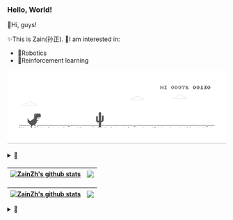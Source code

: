 ### Hello, World!
👋Hi, guys! 

✨This is Zain(孙正).
🤔I am interested in:
- 🤖️Robotics 
- 🧠Reinforcement learning


![Dino](https://raw.githubusercontent.com/praveenscience/praveenscience/master/dino.gif)

<details>
<summary>🌱</summary>
<pre><code>

<!--START_SECTION:waka-->
**I'm an Early 🐤** 

```text
🌞 Morning    53 commits     ██░░░░░░░░░░░░░░░░░░░░░░░   10.21% 
🌆 Daytime    277 commits    █████████████░░░░░░░░░░░░   53.37% 
🌃 Evening    180 commits    ████████░░░░░░░░░░░░░░░░░   34.68% 
🌙 Night      9 commits      ░░░░░░░░░░░░░░░░░░░░░░░░░   1.73%

```
📅 **I'm Most Productive on Thursday** 

```text
Monday       85 commits     ████░░░░░░░░░░░░░░░░░░░░░   16.38% 
Tuesday      62 commits     ███░░░░░░░░░░░░░░░░░░░░░░   11.95% 
Wednesday    108 commits    █████░░░░░░░░░░░░░░░░░░░░   20.81% 
Thursday     149 commits    ███████░░░░░░░░░░░░░░░░░░   28.71% 
Friday       80 commits     ███░░░░░░░░░░░░░░░░░░░░░░   15.41% 
Saturday     22 commits     █░░░░░░░░░░░░░░░░░░░░░░░░   4.24% 
Sunday       13 commits     ░░░░░░░░░░░░░░░░░░░░░░░░░   2.5%

```


📊 **This Week I Spent My Time On** 

```text
⌚︎ Time Zone: Asia/Shanghai

💬 Programming Languages: 
Python                   10 hrs 22 mins      ███████████████████░░░░░░   78.81% 
YAML                     1 hr 6 mins         ██░░░░░░░░░░░░░░░░░░░░░░░   8.47% 
C++                      46 mins             █░░░░░░░░░░░░░░░░░░░░░░░░   5.85% 
roslaunch                13 mins             ░░░░░░░░░░░░░░░░░░░░░░░░░   1.76% 
Text                     13 mins             ░░░░░░░░░░░░░░░░░░░░░░░░░   1.66%

🔥 Editors: 
PyCharm                  8 hrs 52 mins       ████████████████░░░░░░░░░   67.39% 
CLion                    4 hrs 12 mins       ████████░░░░░░░░░░░░░░░░░   31.95% 
VS Code                  5 mins              ░░░░░░░░░░░░░░░░░░░░░░░░░   0.66%

💻 Operating System: 
Linux                    13 hrs 9 mins       █████████████████████████   100.0%

```

**I Mostly Code in Python** 

```text
Python                   11 repos            ██████████████░░░░░░░░░░░   57.89% 
C++                      6 repos             ████████░░░░░░░░░░░░░░░░░   31.58% 
Jupyter Notebook         1 repo              █░░░░░░░░░░░░░░░░░░░░░░░░   5.26% 
C                        1 repo              █░░░░░░░░░░░░░░░░░░░░░░░░   5.26%

```



 Last Updated on 09/01/2023 01:26:09 UTC
<!--END_SECTION:waka-->
</code></pre>
</details>



#### 
| <a href="https://github.com/ZainZh/github-readme-stats"><img align="center" src="https://github-readme-stats-an0fxpx8x-zainzh.vercel.app/api/top-langs/?username=ZainZh&layout=compact&show_icons=true&include_all_commits=true&theme=buefy&hide_border=true" alt="ZainZh's github stats" /></a> | <a href="https://github.com/ZainZh/github-readme-stats"><img align="center" src="https://github-readme-stats-an0fxpx8x-zainzh.vercel.app/api/wakatime?username=ZainZh&layout=compact&theme=buefy&hide_border=true&langs_count=8" /></a> |
| ------------- | ------------- |

#### 
| <a href="https://github.com/ZainZh/github-readme-stats"><img align="center" src="https://github-readme-stats-an0fxpx8x-zainzh.vercel.app/api?username=ZainZh&show_icons=true&include_all_commits=true&theme=buefy&hide_border=true" alt="ZainZh's github stats" /></a> | <a href="https://github.com/ZainZh/github-readme-stats"><img align="center" src="https://github-readme-streak-stats.herokuapp.com/?user=ZainZh&layout=compact&theme=buefy&hide_border=true" /></a> |
| --- | --- |


<details>
<summary>💬</summary>
<pre><code>

Most Used Languages: The language that I used most in all projects.
Wakatime Stats: My working time stats in the past fourteen days.
Github stats: My growth process.
</code></pre>
</details>

<!--
**ZainZh/ZainZh** is a ✨ _special_ ✨ repository because its `README.md` (this file) appears on your GitHub profile.

Here are some ideas to get you started:

- 🔭 I’m currently working on ...
- 🌱 I’m currently learning ...
- 👯 I’m looking to collaborate on ...
- 🤔 I’m looking for help with ...
- 💬 Ask me about ...
- 📫 How to reach me: ...
- 😄 Pronouns: ...
- ⚡ Fun fact: ...
-->
